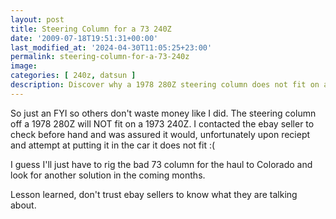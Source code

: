 ```yaml
---
layout: post
title: Steering Column for a 73 240Z
date: '2009-07-18T19:51:31+00:00'
last_modified_at: '2024-04-30T11:05:25+23:00'
permalink: steering-column-for-a-73-240z
image: 
categories: [ 240z, datsun ]
description: Discover why a 1978 280Z steering column does not fit on a 1973 240Z, despite assurances from eBay sellers.
---
```


So just an FYI so others don't waste money like I did. The steering column off a 1978 280Z will NOT fit on a 1973 240Z. I contacted the ebay seller to check before hand and was assured it would, unfortunately upon reciept and attempt at putting it in the car it does not fit :(

I guess I'll just have to rig the bad 73 column for the haul to Colorado and look for another solution in the coming months. 

Lesson learned, don't trust ebay sellers to know what they are talking about.


